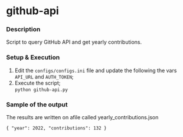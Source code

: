 # github-api

### Description
Script to query GitHub API and get yearly contributions.

### Setup & Execution
1. Edit the `configs/configs.ini` file and update the following the vars `API_URL` and `AUTH_TOKEN`;
2. Execute the script; <br />
`python github-api.py`

### Sample of the output
The results are written on afile called yearly_contributions.json

`{
    "year": 2022,
    "contributions": 132
}`